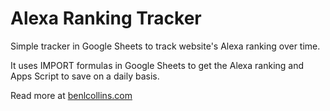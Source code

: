 # Alexa Ranking Tracker

Simple tracker in Google Sheets to track website's Alexa ranking over time.

It uses IMPORT formulas in Google Sheets to get the Alexa ranking and Apps Script to save on a daily basis.

Read more at [benlcollins.com](https://www.benlcollins.com/)